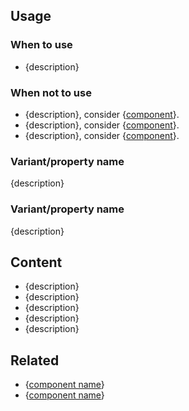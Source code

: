 ## Usage
### When to use

- {description}

### When not to use

- {description}, consider {[component](#)}.
- {description}, consider {[component](#)}.
- {description}, consider {[component](#)}.

### Variant/property name

<!-- don't forget to include real examples and do/don't blocks, as necessary -->
{description}

### Variant/property name

<!-- don't forget to include real examples and do/don't blocks, as necessary -->
{description}

## Content

- {description}
- {description}
- {description}
- {description}
- {description}

## Related

<!-- only include the 2 most similar/related components -->
- {[component name](#)}
- {[component name](#)}